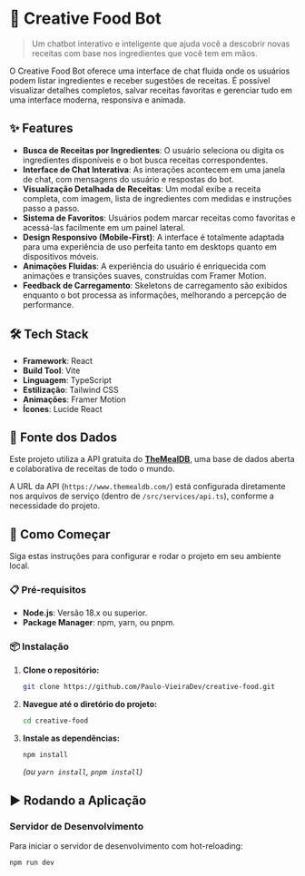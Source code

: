 # 🤖 Creative Food Bot

> Um chatbot interativo e inteligente que ajuda você a descobrir novas receitas com base nos ingredientes que você tem em mãos.

O Creative Food Bot oferece uma interface de chat fluida onde os usuários podem listar ingredientes e receber sugestões de receitas. É possível visualizar detalhes completos, salvar receitas favoritas e gerenciar tudo em uma interface moderna, responsiva e animada.

## ✨ Features

- **Busca de Receitas por Ingredientes**: O usuário seleciona ou digita os ingredientes disponíveis e o bot busca receitas correspondentes.
- **Interface de Chat Interativa**: As interações acontecem em uma janela de chat, com mensagens do usuário e respostas do bot.
- **Visualização Detalhada de Receitas**: Um modal exibe a receita completa, com imagem, lista de ingredientes com medidas e instruções passo a passo.
- **Sistema de Favoritos**: Usuários podem marcar receitas como favoritas e acessá-las facilmente em um painel lateral.
- **Design Responsivo (Mobile-First)**: A interface é totalmente adaptada para uma experiência de uso perfeita tanto em desktops quanto em dispositivos móveis.
- **Animações Fluidas**: A experiência do usuário é enriquecida com animações e transições suaves, construídas com Framer Motion.
- **Feedback de Carregamento**: Skeletons de carregamento são exibidos enquanto o bot processa as informações, melhorando a percepção de performance.

## 🛠️ Tech Stack

- **Framework**: React
- **Build Tool**: Vite
- **Linguagem**: TypeScript
- **Estilização**: Tailwind CSS
- **Animações**: Framer Motion
- **Ícones**: Lucide React

## 📄 Fonte dos Dados

Este projeto utiliza a API gratuita do **[TheMealDB](https://www.themealdb.com/api.php)**, uma base de dados aberta e colaborativa de receitas de todo o mundo.

A URL da API (`https://www.themealdb.com/`) está configurada diretamente nos arquivos de serviço (dentro de `/src/services/api.ts`), conforme a necessidade do projeto.

## 🚀 Como Começar

Siga estas instruções para configurar e rodar o projeto em seu ambiente local.

### 📋 Pré-requisitos

- **Node.js**: Versão 18.x ou superior.
- **Package Manager**: npm, yarn, ou pnpm.

### 📦 Instalação

1.  **Clone o repositório:**
    ```sh
    git clone https://github.com/Paulo-VieiraDev/creative-food.git
    ```

2.  **Navegue até o diretório do projeto:**
    ```sh
    cd creative-food 
    ```

3.  **Instale as dependências:**
    ```sh
    npm install
    ```
    *(ou `yarn install`, `pnpm install`)*

## ▶️ Rodando a Aplicação

### Servidor de Desenvolvimento

Para iniciar o servidor de desenvolvimento com hot-reloading:
```sh
npm run dev
